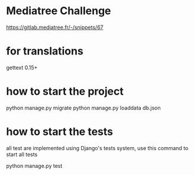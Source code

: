 # Mediatree Challenge

https://gitlab.mediatree.fr/-/snippets/67

# for translations
gettext 0.15+

# how to start the project

python manage.py migrate
python manage.py loaddata db.json

# how to start the tests

all test are implemented using Django's tests system, use this command to start all tests

python manage.py test